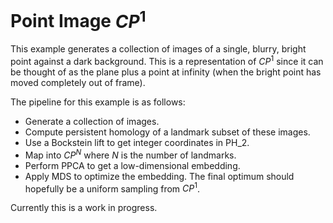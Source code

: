 # Point Image $CP^1$

This example generates a collection of images of a single, blurry, bright point
against a dark background. This is a representation of $CP^1$ since it can be
thought of as the plane plus a point at infinity (when the bright point has
moved completely out of frame). 

The pipeline for this example is as follows:
* Generate a collection of images.
* Compute persistent homology of a landmark subset of these images.
* Use a Bockstein lift to get integer coordinates in PH_2.
* Map into $CP^N$ where $N$ is the number of landmarks.
* Perform PPCA to get a low-dimensional embedding.
* Apply MDS to optimize the embedding. The final optimum should hopefully be a
  uniform sampling from $CP^1$.
  
Currently this is a work in progress.
